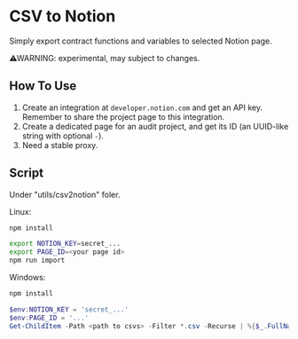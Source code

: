# CSV to Notion

Simply export contract functions and variables to selected Notion page.

⚠WARNING: experimental, may subject to changes.

## How To Use

1. Create an integration at `developer.notion.com` and get an API key. Remember to share the project page to this integration.
2. Create a dedicated page for an audit project, and get its ID (an UUID-like string with optional `-`).
3. Need a stable proxy.

## Script

Under "utils/csv2notion" foler.

Linux:

```bash
npm install

export NOTION_KEY=secret_...
export PAGE_ID=<your page id>
npm run import
```

Windows:

```powershell
npm install

$env:NOTION_KEY = 'secret_...'
$env:PAGE_ID = '...'
Get-ChildItem -Path <path to csvs> -Filter *.csv -Recurse | %{$_.FullName} | %{node import.js $_}
```

